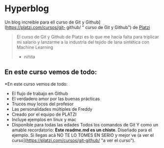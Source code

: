 # Hyperblog
Un blog increible para ell curso de Git y Github](https://platzi.com/cursos/git-
github/ " curso de Git y Github") de [Platzi](https://platzi.com/ "Platzi")
 > El curso de Git y Github de Platzi es lo que me hacía falta para triplicar mi
salario y lanzarme a la industria del tejido de lana sintética con Machine
Learning
> - níñita
## En este curso vemos de todo:
*En este curso vemos de todo:
* El flujo de trabajo en Github
* El verdadero amor por las buenas prácticas
* Trucos muy locos del profesor
* Las personalidades múltiples de Freddy
* Creado por el equipo de PLATZI
* Incluye ejemplos en linux y mac
* Disponible para todas las edades
 Todos los comandos de Git
Y como un amable recordatorio: **Este readme.md es un chiste**. Diseñado
para el ejemplo. Si llegas acá NO TE LO TOMES EN SERIO y mejor ve (a ver el curso](https://platzi.com/cursos/git-github/ "a ver el curso").

